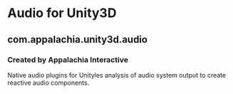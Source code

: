 # Audio for Unity3D
## com.appalachia.unity3d.audio
### Created by Appalachia Interactive

Native audio plugins for Unityles analysis of audio system output to create reactive audio components.